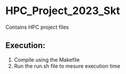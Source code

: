 # HPC_Project_2023_Skt
Contains HPC  project files

## Execution:
1. Compile using the Makefile
2. Run the run.sh file  to mesure execution time 
